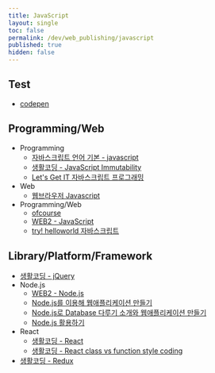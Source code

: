 ```yaml
---
title: JavaScript
layout: single
toc: false
permalink: /dev/web_publishing/javascript
published: true
hidden: false
---
```


<head>
  <base target="_blank">
</head>

## Test

- [codepen](https://codepen.io/)

## Programming/Web

- Programming
  - [자바스크립트 언어 기본 - javascript](https://www.inflearn.com/course/%EC%A7%80%EB%B0%94%EC%8A%A4%ED%81%AC%EB%A6%BD%ED%8A%B8-%EC%96%B8%EC%96%B4-%EA%B8%B0%EB%B3%B8)
  - [생활코딩 - JavaScript Immutability](https://www.inflearn.com/course/javascript-immutability)
  - [Let's Get IT 자바스크립트 프로그래밍](https://thebook.io/080270/)
- Web
  - [웹브라우저 Javascript](https://www.inflearn.com/course/javascript-%EC%9E%90%EB%B0%94%EC%8A%A4%ED%81%AC%EB%A6%BD%ED%8A%B8-%EA%B0%95%EC%A2%8C)
- Programming/Web
  - [ofcourse](https://ofcourse.kr/js-course/JavaScript-%EC%9E%85%EB%AC%B8)
  - [WEB2 - JavaScript](https://www.inflearn.com/course/web2-javascript)
  - [try! helloworld 자바스크립트](https://thebook.io/006894/)

## Library/Platform/Framework

- [생활코딩 - jQuery](https://www.inflearn.com/course/%EC%83%9D%ED%99%9C%EC%BD%94%EB%94%A9-jquery-%EA%B0%95%EC%A2%8C)
- Node.js
  - [WEB2 - Node.js](https://www.inflearn.com/course/web2-node-js)
  - [Node.js를 이용해 웹애플리케이션 만들기](https://www.inflearn.com/course/nodejs-%EA%B0%95%EC%A2%8C-%EC%83%9D%ED%99%9C%EC%BD%94%EB%94%A9/)
  - [Node.js로 Database 다루기 소개와 웹애플리케이션 만들기](https://www.inflearn.com/course/node-js-database/)
  - [Node.js 활용하기](https://www.inflearn.com/course/node-js-%ED%99%9C%EC%9A%A9)
- React
  - [생활코딩 - React](https://www.inflearn.com/course/react-%EC%83%9D%ED%99%9C%EC%BD%94%EB%94%A9)
  - [생활코딩 - React class vs function style coding](https://www.inflearn.com/course/react-class-function-%EC%83%9D%ED%99%9C%EC%BD%94%EB%94%A9)
- [생활코딩 - Redux](https://www.inflearn.com/course/redux-%EC%83%9D%ED%99%9C%EC%BD%94%EB%94%A9)
